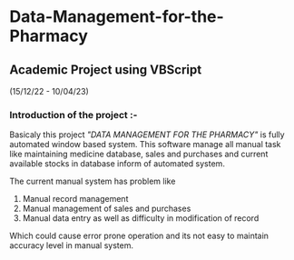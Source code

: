 # Data-Management-for-the-Pharmacy
## Academic Project using VBScript
(15/12/22 - 10/04/23)
### Introduction of the project :-
Basicaly this project *"DATA MANAGEMENT FOR THE PHARMACY"* is fully automated window based system. This software manage all manual task like maintaining medicine database, sales and purchases and current available stocks in database inform of automated system.

The current manual system has problem like

1. Manual record management
2. Manual management of sales and purchases
3. Manual data entry as well as difficulty in modification of record

Which could cause error prone operation and its not easy to maintain accuracy level in manual system.
